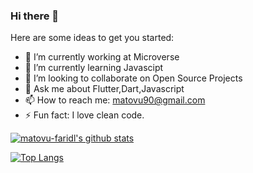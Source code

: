 ### Hi there 👋



Here are some ideas to get you started:

- 🔭 I’m currently working at Microverse
- 🌱 I’m currently learning Javascipt
- 👯 I’m looking to collaborate on Open Source Projects
- 💬 Ask me about Flutter,Dart,Javascript
- 📫 How to reach me: matovu90@gmail.com
- ⚡ Fun fact: I love clean code.

[![matovu-faridl's github stats](https://github-readme-stats.vercel.app/api?username=matovu-farid&show_icons=true&theme=radical)](https://github.com/matovu-farid/github-readme-stats)





[![Top Langs](https://github-readme-stats.vercel.app/api/top-langs/?username=matovu-farid&show_icons=true&theme=radical&layout=compact)](https://github.com/matovu-farid/github-readme-stats)

